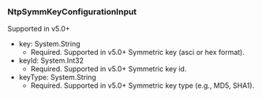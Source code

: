 ### NtpSymmKeyConfigurationInput
Supported in v5.0+

- key: System.String
  - Required. Supported in v5.0+
      Symmetric key (asci or hex format).
- keyId: System.Int32
  - Required. Supported in v5.0+
      Symmetric key id.
- keyType: System.String
  - Required. Supported in v5.0+
      Symmetric key type (e.g., MD5, SHA1).

